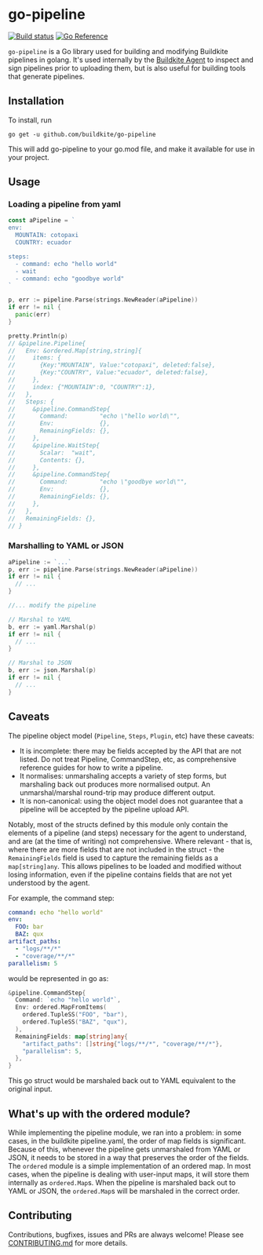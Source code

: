 # go-pipeline

[![Build status](https://badge.buildkite.com/1fad7fb9610283e4955ea4ec4c88faca52162b637fea61821e.svg)](https://buildkite.com/buildkite/go-pipeline)
[![Go Reference](https://pkg.go.dev/badge/github.com/buildkite/go-pipeline.svg)](https://pkg.go.dev/github.com/buildkite/go-pipeline)

`go-pipeline` is a Go library used for building and modifying Buildkite pipelines in golang. It's used internally by the [Buildkite Agent](https://github.com/buildkite/agent) to inspect and sign pipelines prior to uploading them, but is also useful for building tools that generate pipelines.

## Installation

To install, run

```
go get -u github.com/buildkite/go-pipeline
```

This will add go-pipeline to your go.mod file, and make it available for use in your project.

## Usage

### Loading a pipeline from yaml

```go
const aPipeline = `
env:
  MOUNTAIN: cotopaxi
  COUNTRY: ecuador

steps:
  - command: echo "hello world"
  - wait
  - command: echo "goodbye world"
`

p, err := pipeline.Parse(strings.NewReader(aPipeline))
if err != nil {
  panic(err)
}

pretty.Println(p)
// &pipeline.Pipeline{
//   Env: &ordered.Map[string,string]{
//     items: {
//       {Key:"MOUNTAIN", Value:"cotopaxi", deleted:false},
//       {Key:"COUNTRY", Value:"ecuador", deleted:false},
//     },
//     index: {"MOUNTAIN":0, "COUNTRY":1},
//   },
//   Steps: {
//     &pipeline.CommandStep{
//       Command:         "echo \"hello world\"",
//       Env:             {},
//       RemainingFields: {},
//     },
//     &pipeline.WaitStep{
//       Scalar:  "wait",
//       Contents: {},
//     },
//     &pipeline.CommandStep{
//       Command:         "echo \"goodbye world\"",
//       Env:             {},
//       RemainingFields: {},
//     },
//   },
//   RemainingFields: {},
// }
```

### Marshalling to YAML or JSON
```go
aPipeline := `...`
p, err := pipeline.Parse(strings.NewReader(aPipeline))
if err != nil {
  // ...
}

//... modify the pipeline

// Marshal to YAML
b, err := yaml.Marshal(p)
if err != nil {
  // ...
}

// Marshal to JSON
b, err := json.Marshal(p)
if err != nil {
  // ...
}
```

## Caveats
The pipeline object model (`Pipeline`, `Steps`, `Plugin`, etc) have these caveats:
- It is incomplete: there may be fields accepted by the API that are not listed. Do not treat Pipeline, CommandStep, etc, as comprehensive reference guides for how to write a pipeline.
- It normalises: unmarshaling accepts a variety of step forms, but marshaling back out produces more normalised output. An unmarshal/marshal round-trip may produce different output.
- It is non-canonical: using the object model does not guarantee that a pipeline will be accepted by the pipeline upload API.

Notably, most of the structs defined by this module only contain the elements of a pipeline (and steps) necessary for the agent to understand, and are (at the time of writing) not comprehensive. Where relevant - that is, where there are more fields that are not included in the struct - the `RemainingFields` field is used to capture the remaining fields as a `map[string]any`. This allows pipelines to be loaded and modified without losing information, even if the pipeline contains fields that are not yet understood by the agent.

For example, the command step:
```YAML
command: echo "hello world"
env:
  FOO: bar
  BAZ: qux
artifact_paths:
  - "logs/**/*"
  - "coverage/**/*"
parallelism: 5
```

would be represented in go as:
```go
&pipeline.CommandStep{
  Command: `echo "hello world"`,
  Env: ordered.MapFromItems(
    ordered.TupleSS("FOO", "bar"),
    ordered.TupleSS("BAZ", "qux"),
  ),
  RemainingFields: map[string]any{
    "artifact_paths": []string{"logs/**/*", "coverage/**/*"},
    "parallelism": 5,
  },
}
```

This go struct would be marshaled back out to YAML equivalent to the original input.

## What's up with the ordered module?

While implementing the pipeline module, we ran into a problem: in some cases, in the buildkite pipeline.yaml, the order of map fields is significant. Because of this, whenever the pipeline gets unmarshaled from YAML or JSON, it needs to be stored in a way that preserves the order of the fields. The `ordered` module is a simple implementation of an ordered map. In most cases, when the pipeline is dealing with user-input maps, it will store them internally as `ordered.Map`s. When the pipeline is marshaled back out to YAML or JSON, the `ordered.Map`s will be marshaled in the correct order.

## Contributing

Contributions, bugfixes, issues and PRs are always welcome! Please see [CONTRIBUTING.md](CONTRIBUTING.md) for more details.
